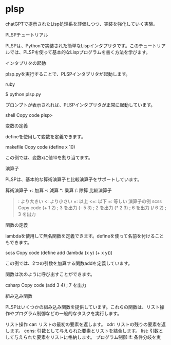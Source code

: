 # plsp

chatGPTで提示されたLisp処理系を評価しつつ、実装を強化していく実験。




PLSPチュートリアル

PLSPは、Pythonで実装された簡単なLispインタプリタです。このチュートリアルでは、PLSPを使って基本的なLispプログラムを書く方法を学びます。

インタプリタの起動

plsp.pyを実行することで、PLSPインタプリタが起動します。

ruby

$ python plsp.py


プロンプトが表示されれば、PLSPインタプリタが正常に起動しています。

shell
Copy code
plsp>

変数の定義

defineを使用して変数を定義できます。

makefile
Copy code
(define x 10)


この例では、変数xに値10を割り当てます。

演算子

PLSPは、基本的な算術演算子と比較演算子をサポートしています。

算術演算子
+: 加算
-: 減算
*: 乗算
/: 除算
比較演算子
>: より大きい
<: より小さい
>=: 以上
<=: 以下
=: 等しい
演算子の例
scss
Copy code
(+ 1 2) ; 3 を出力
(- 5 3) ; 2 を出力
(* 2 3) ; 6 を出力
(/ 6 2) ; 3 を出力

関数の定義

lambdaを使用して無名関数を定義できます。defineを使って名前を付けることもできます。

scss
Copy code
(define add (lambda (x y) (+ x y)))


この例では、2つの引数を加算する関数addを定義しています。

関数は次のように呼び出すことができます。

csharp
Copy code
(add 3 4) ; 7 を出力

組み込み関数

PLSPはいくつかの組み込み関数を提供しています。これらの関数は、リスト操作やプログラム制御などの一般的なタスクを実行します。

リスト操作
car: リストの最初の要素を返します。
cdr: リストの残りの要素を返します。
cons: 引数として与えられた要素とリストを結合します。
list: 引数として与えられた要素をリストに格納します。
プログラム制御
if: 条件分岐を実
